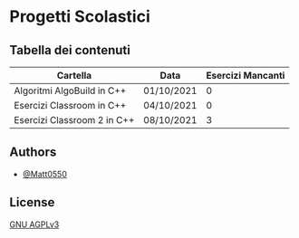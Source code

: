 # Progetti Scolastici
## Tabella dei contenuti

| Cartella             | Data             | Esercizi Mancanti |
| ---------------------| ---------------- | ----------------- |
| Algoritmi AlgoBuild in C++ | 01/10/2021 | 0                 |
| Esercizi Classroom in C++ | 04/10/2021  | 0                 |
| Esercizi Classroom 2 in C++ | 08/10/2021| 3                 |



## Authors

- [@Matt0550](https://www.github.com/Matt0550)

  
## License

[GNU AGPLv3](https://choosealicense.com/licenses/agpl-3.0/)

  
